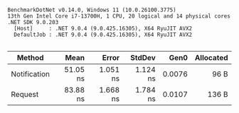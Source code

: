 ```

BenchmarkDotNet v0.14.0, Windows 11 (10.0.26100.3775)
13th Gen Intel Core i7-13700H, 1 CPU, 20 logical and 14 physical cores
.NET SDK 9.0.203
  [Host]     : .NET 9.0.4 (9.0.425.16305), X64 RyuJIT AVX2
  DefaultJob : .NET 9.0.4 (9.0.425.16305), X64 RyuJIT AVX2


```
| Method       | Mean     | Error    | StdDev   | Gen0   | Allocated |
|------------- |---------:|---------:|---------:|-------:|----------:|
| Notification | 51.05 ns | 1.051 ns | 1.124 ns | 0.0076 |      96 B |
| Request      | 83.88 ns | 1.668 ns | 1.784 ns | 0.0107 |     136 B |
